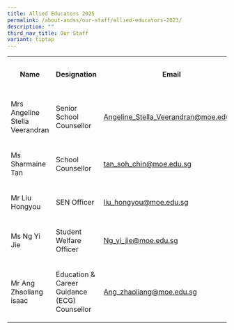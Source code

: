 ```yaml
---
title: Allied Educators 2025
permalink: /about-andss/our-staff/allied-educators-2023/
description: ""
third_nav_title: Our Staff
variant: tiptap
---
```

<table style="minWidth: 100px">
<colgroup>
<col>
<col>
<col>
<col>
</colgroup>
<tbody>
<tr>
<th rowspan="1" colspan="1">
<p>Name</p>
</th>
<th rowspan="1" colspan="1">
<p>Designation</p>
</th>
<th rowspan="1" colspan="1">
<p>Email</p>
</th>
<th rowspan="1" colspan="1">
<p>Ext Number</p>
</th>
</tr>
<tr>
<td rowspan="1" colspan="1">
<p>Mrs Angeline Stella Veerandran</p>
</td>
<td rowspan="1" colspan="1">
<p>Senior School Counsellor</p>
</td>
<td rowspan="1" colspan="1">
<p><a href="mailto:Angeline_Stella_Veerandran@moe.edu.sg" rel="noopener noreferrer nofollow" target="_blank">Angeline_Stella_Veerandran@moe.edu.sg</a>
</p>
</td>
<td rowspan="1" colspan="1">
<p>377</p>
</td>
</tr>
<tr>
<td rowspan="1" colspan="1">
<p>Ms Sharmaine Tan</p>
</td>
<td rowspan="1" colspan="1">
<p>School Counsellor</p>
</td>
<td rowspan="1" colspan="1">
<p><a href="mailto:tan_soh_chin@moe.edu.sg" rel="noopener noreferrer nofollow" target="_blank">tan_soh_chin@moe.edu.sg</a>
</p>
</td>
<td rowspan="1" colspan="1">
<p>215</p>
</td>
</tr>
<tr>
<td rowspan="1" colspan="1">
<p>Mr Liu Hongyou</p>
</td>
<td rowspan="1" colspan="1">
<p>SEN Officer</p>
</td>
<td rowspan="1" colspan="1">
<p><a href="mailto:liu_hongyou@moe.edu.sg" rel="noopener noreferrer nofollow" target="_blank">liu_hongyou@moe.edu.sg</a>
</p>
</td>
<td rowspan="1" colspan="1">
<p>376</p>
</td>
</tr>
<tr>
<td rowspan="1" colspan="1">
<p>Ms Ng Yi Jie</p>
</td>
<td rowspan="1" colspan="1">
<p>Student Welfare Officer</p>
</td>
<td rowspan="1" colspan="1">
<p><a href="mailto:Ng_yi_jie@moe.edu.sg" rel="noopener noreferrer nofollow" target="_blank">Ng_yi_jie@moe.edu.sg</a>
</p>
</td>
<td rowspan="1" colspan="1">
<p></p>
</td>
</tr>
<tr>
<td rowspan="1" colspan="1">
<p>Mr Ang Zhaoliang isaac</p>
</td>
<td rowspan="1" colspan="1">
<p>Education &amp; Career Guidance (ECG) Counsellor</p>
</td>
<td rowspan="1" colspan="1">
<p><a href="mailto:Ang_zhaoliang@moe.edu.sg" rel="noopener noreferrer nofollow" target="_blank">Ang_zhaoliang@moe.edu.sg</a>
</p>
</td>
<td rowspan="1" colspan="1">
<p></p>
</td>
</tr>
</tbody>
</table>
<p></p>